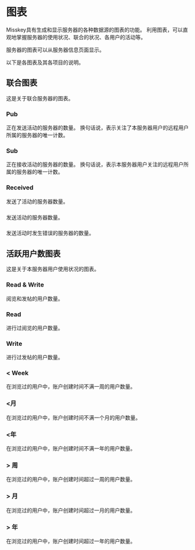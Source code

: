 # 图表

Misskey具有生成和显示服务器的各种数据源的图表的功能。
利用图表，可以直观地掌握服务器的使用状况、联合的状况、各用户的活动等。

服务器的图表可以从服务器信息页面显示。

以下是各图表及其各项目的说明。

## 联合图表

这是关于联合服务器的图表。

### Pub

正在发送活动的服务器的数量。
换句话说，表示关注了本服务器用户的远程用户所属的服务器的唯一计数。

### Sub

正在接收活动的服务器的数量。
换句话说，表示本服务器用户关注的远程用户所属的服务器的唯一计数。

### Received

发送了活动的服务器数量。

###

发送活动的服务器数量。

###

发送活动时发生错误的服务器的数量。

## 活跃用户数图表

这是关于本服务器用户使用状况的图表。

### Read & Write

阅览和发帖的用户数量。

### Read

进行过阅览的用户数量。

### Write

进行过发帖的用户数量。

### < Week

在浏览过的用户中，账户创建时间不满一周的用户数量。

### <月

在浏览过的用户中，账户创建时间不满一个月的用户数量。

### <年

在浏览过的用户中，账户创建时间不满一年的用户数量。

### > 周

在浏览过的用户中，账户创建时间超过一周的用户数量。

### > 月

在浏览过的用户中，账户创建时间超过一月的用户数量。

### > 年

在浏览过的用户中，账户创建时间超过一年的用户数量。

